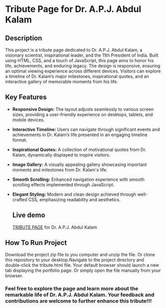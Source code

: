 # Tribute Page for Dr. A.P.J. Abdul Kalam

## Description
This project is a tribute page dedicated to Dr. A.P.J. Abdul Kalam, a visionary scientist, inspirational leader, and the 11th President of India. Built using HTML, CSS, and a touch of JavaScript, this page aims to honor his life, achievements, and enduring legacy. The design is responsive, ensuring an optimal viewing experience across different devices. Visitors can explore a timeline of Dr. Kalam’s major milestones, inspirational quotes, and an interactive gallery of memorable moments from his life.


## Key Features

* **Responsive Design:** The layout adjusts seamlessly to various screen sizes, providing a user-friendly experience on desktops, tablets, and mobile devices.

* **Interactive Timeline:** Users can navigate through significant events and achievements in Dr. Kalam’s life presented in an engaging timeline format.

* **Inspirational Quotes:** A collection of motivational quotes from Dr. Kalam, dynamically displayed to inspire visitors.

* **Image Gallery:** A visually appealing gallery showcasing important moments and milestones from Dr. Kalam's life.

* **Smooth Scrolling:** Enhanced navigation experience with smooth scrolling effects implemented through JavaScript.
 
* **Elegant Styling:** Modern and clean design achieved through well-crafted CSS, emphasizing readability and aesthetics.


  ## Live demo
  <a href="http://127.0.0.1:5500/CODSOFT-TRIBUTE-PAGE-main/index.html" title="TRIBUTE PAGE">TRIBUTE PAGE</a> for Dr. A.P.J. Abdul Kalam
  
## How To Run Project
Download the project zip file to you computer and unzip the file. Or clone this repository to your desktop.Navigate to the project directory and double-click the tribute.html file. Your default browser should launch a new tab displaying the portfolio page. Or simply open the file manually from your browser.

### Feel free to explore the page and learn more about the remarkable life of Dr. A.P.J. Abdul Kalam. Your feedback and contributions are welcome to further enhance this tribute!!!
